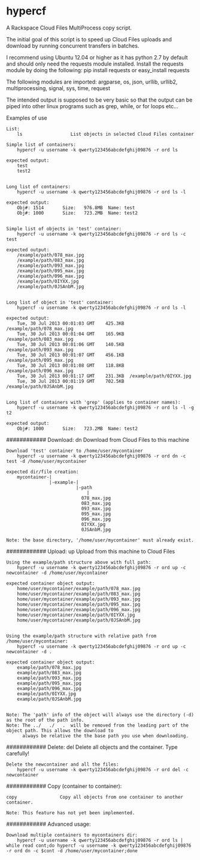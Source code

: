 hypercf
=======

A Rackspace Cloud Files MultiProcess copy script.

The initial goal of this script is to speed up Cloud Files uploads and download by running concurrent transfers in batches. 

I recommend using Ubuntu 12.04 or higher as it has python 2.7 by default and should only need the requests module installed.
Install the requests module by doing the following:
 pip install requests
       or
 easy_install requests

The following modules are imported:
argparse,
os,
json,
urllib,
urllib2,
multiprocessing,
signal,
sys,
time,
request


The intended output is supposed to be very basic so that the output can be piped into other linux programs such as grep,
while, or for loops etc...


Examples of use

    List:
        ls                  List objects in selected Cloud Files container

    Simple list of containers:
        hypercf -u username -k qwerty123456abcdefghij09876 -r ord ls

    expected output:
        test
        test2


    Long list of containers:
        hypercf -u username -k qwerty123456abcdefghij09876 -r ord ls -l

    expected output:
        Obj#: 1514       Size:   976.8MB  Name: test
        Obj#: 1000       Size:   723.2MB  Name: test2


    Simple list of objects in 'test' container:
        hypercf -u username -k qwerty123456abcdefghij09876 -r ord ls -c test

    expected output:
        /example/path/078_max.jpg
        /example/path/083_max.jpg
        /example/path/093_max.jpg
        /example/path/095_max.jpg
        /example/path/096_max.jpg
        /example/path/0IYXX.jpg
        /example/path/0JSAnbM.jpg


    Long list of object in 'test' container:
        hypercf -u username -k qwerty123456abcdefghij09876 -r ord ls -l

    expected output:
        Tue, 30 Jul 2013 00:01:03 GMT    425.3KB  /example/path/078_max.jpg
        Tue, 30 Jul 2013 00:01:04 GMT    165.9KB  /example/path/083_max.jpg
        Tue, 30 Jul 2013 00:01:06 GMT    140.5KB  /example/path/093_max.jpg
        Tue, 30 Jul 2013 00:01:07 GMT    456.1KB  /example/path/095_max.jpg
        Tue, 30 Jul 2013 00:01:08 GMT    118.8KB  /example/path/096_max.jpg
        Tue, 30 Jul 2013 00:01:17 GMT    231.3KB  /example/path/0IYXX.jpg
        Tue, 30 Jul 2013 00:01:19 GMT    702.5KB  /example/path/0JSAnbM.jpg


    Long list of containers with 'grep' (applies to container names):
        hypercf -u username -k qwerty123456abcdefghij09876 -r ord ls -l -g t2

    expected output:
        Obj#: 1000       Size:   723.2MB  Name: test2




############
Download:
    dn                  Download from Cloud Files to this machine

    Download 'test' container to /home/user/mycontainer
        hypercf -u username -k qwerty123456abcdefghij09876 -r ord dn -c test -d /home/user/mycontainer

    expected dir/file creation:
        mycontainer-|
                    |-example-|
                              |-path
                                  |
                                078_max.jpg
                                083_max.jpg
                                093_max.jpg
                                095_max.jpg
                                096_max.jpg
                                0IYXX.jpg
                                0JSAnbM.jpg

    Note: the base directory, '/home/user/mycontainer' must already exist.




############
Upload:
    up                  Upload from this machine to Cloud Files

    Using the example/path structure above with full path:
        hypercf -u username -k qwerty123456abcdefghij09876 -r ord up -c newcontainer -d /home/user/mycontainer

    expected container object output:
        home/user/mycontainer/example/path/078_max.jpg
        home/user/mycontainer/example/path/083_max.jpg
        home/user/mycontainer/example/path/093_max.jpg
        home/user/mycontainer/example/path/095_max.jpg
        home/user/mycontainer/example/path/096_max.jpg
        home/user/mycontainer/example/path/0IYXX.jpg
        home/user/mycontainer/example/path/0JSAnbM.jpg


    Using the example/path structure with relative path from /home/user/mycontainer:
        hypercf -u username -k qwerty123456abcdefghij09876 -r ord up -c newcontainer -d .

    expected container object output:
        example/path/078_max.jpg
        example/path/083_max.jpg
        example/path/093_max.jpg
        example/path/095_max.jpg
        example/path/096_max.jpg
        example/path/0IYXX.jpg
        example/path/0JSAnbM.jpg


    Note: The 'path' info of the object will always use the directory (-d) as the root of the path info.
    Note: The ../   ./   .  will be removed from the leading part of the object path. This allows the download to
          always be relative the the base path you use when downloading.





############
Delete:
    del                 Delete all objects and the container. Type carefully!

    Delete the newcontainer and all the files:
        hypercf -u username -k qwerty123456abcdefghij09876 -r ord del -c newcontainer





############
Copy (container to container):

    copy                Copy all objects from one container to another container.

    Note: This feature has not yet been implemented.




############
Advanced usage:

    Download multiple containers to mycontainers dir:
        hypercf -u username -k qwerty123456abcdefghij09876 -r ord ls | while read cont;do hypercf -u username -k qwerty123456abcdefghij09876 -r ord dn -c $cont -d /home/user/mycontainer;done


